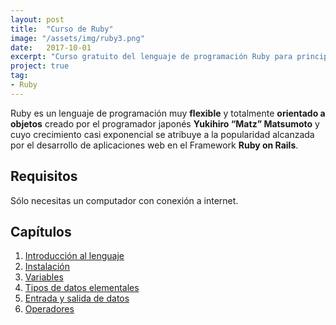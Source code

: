 ```yaml
---
layout: post
title:  "Curso de Ruby"
image: "/assets/img/ruby3.png"
date:   2017-10-01
excerpt: "Curso gratuito del lenguaje de programación Ruby para principiantes."
project: true
tag:
- Ruby
---
```


Ruby es un lenguaje de programación muy **flexible** y totalmente **orientado a objetos** creado por el programador japonés **Yukihiro “Matz” Matsumoto** y cuyo crecimiento casi exponencial se atribuye a la popularidad alcanzada por el desarrollo de aplicaciones web en el Framework **Ruby on Rails**.

## Requisitos

Sólo necesitas un computador con conexión a internet.

## Capítulos

1. [Introducción al lenguaje](https://nisoto.github.io/introduccion-ruby/)
2. [Instalación](https://nisoto.github.io/instalacion-ruby/)
3. [Variables](https://nisoto.github.io/variables-ruby/)
4. [Tipos de datos elementales](https://nisoto.github.io/datos-elementales-ruby/)
5. [Entrada y salida de datos](https://nisoto.github.io/entrada-salida-ruby/)
6. [Operadores](https://nisoto.github.io/operadores-ruby/)
